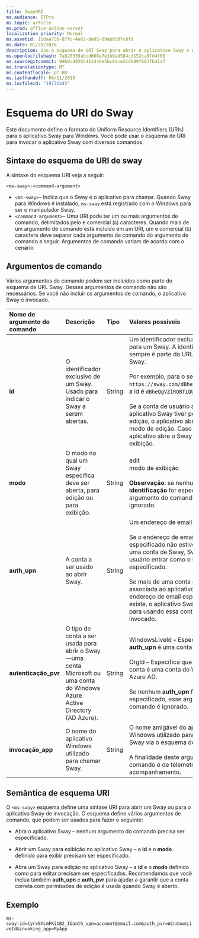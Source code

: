 ```yaml
---
title: SwayURI
ms.audience: ITPro
ms.topic: article
ms.prod: office-online-server
localization_priority: Normal
ms.assetid: 11daa75b-87fc-4e63-8e02-09ab9307c8f8
ms.date: 01/28/2016
description: Use o esquema de URI Sway para abrir o aplicativo Sway e exibir ou editar um Sway.
ms.openlocfilehash: 7a820339abcd666e7e1b9ad584cd152ca8fd4f68
ms.sourcegitcommit: 9d60cd82b5413446e5bc8ace2cd689f683fb41a7
ms.translationtype: MT
ms.contentlocale: pt-BR
ms.lasthandoff: 06/11/2018
ms.locfileid: "19771245"
---
```

# <a name="sway-uri-scheme"></a>Esquema do URI do Sway

Este documento define o formato do Uniform Resource Identifiers (URIs) para o aplicativo Sway para Windows. Você pode usar o esquema de URI para invocar o aplicativo Sway com diversos comandos.

## <a name="sway-uri-scheme-syntax"></a>Sintaxe do esquema de URI de sway

A sintaxe do esquema URI veja a seguir:

`<ms-sway>:<command-argument>`

- `<ms-sway>`&ndash; Indica que o Sway é o aplicativo para chamar. Quando Sway para Windows é instalado, `ms-sway` está registrado com o Windows para ser o manipulador Sway.
- `<command-argument>`&ndash; Uma URI pode ter um ou mais argumentos de comando, delimitados pelo e comercial (`&`) caracteres. Quando mais de um argumento de comando está incluído em um URI, um e comercial (`&`) caractere deve separar cada argumento de comando do argumento de comando a seguir. Argumentos de comando variam de acordo com o cenário. 

## <a name="command-arguments"></a>Argumentos de comando

Vários argumentos de comando podem ser incluídos como parte do esquema de URL Sway. Desses argumentos de comando não são necessários. Se você não incluir os argumentos de comando, o aplicativo Sway é invocado.

|Nome de argumento do comando|Descrição|Tipo|Valores possíveis|Necessário?|
|:-----|:-----|:-----|:-----|:-----|
|**id**|O identificador exclusivo de um Sway. Usado para indicar o Sway a serem abertas.|String|Um identificador exclusivo válido para um Sway. A identificação sempre é parte da URL para um Sway.<br/><br/>Por exemplo, para o seguinte Sway `https://sway.com/dBheQgVZ1RQBfiQU`, a id é `dBheQgVZ1RQBfiQU`.<br/><br/>Se a conta de usuário associada ao aplicativo Sway tiver permissões de edição, o aplicativo abre o Sway no modo de edição. Caso contrário, o aplicativo abre o Sway no modo de exibição.|Não|
|**modo**|O modo no qual um Sway específica deve ser aberta, para edição ou para exibição.|String|edit<br/>modo de exibição<br/><br/>**Observação**: se nenhuma **identificação** for especificado, esse argumento do comando será ignorado.|Não|
|**auth_upn**|A conta a ser usado ao abrir Sway.|String|Um endereço de email válido.<br/><br/>Se o endereço de email especificado não estiver associado uma conta de Sway, Sway pede ao usuário entrar como o usuário especificado.<br/><br/>Se mais de uma conta está associada ao aplicativo Sway e o endereço de email especificado existe, o aplicativo Sway alterna para usando essa conta quando invocado.|Não|
|**autenticação\_pvr**|O tipo de conta a ser usada para abrir o Sway&mdash;uma conta Microsoft ou uma conta do Windows Azure Active Directory (AD Azure).|String|WindowsLiveId – Especifica que o **auth\_upn** é uma conta da Microsoft.<br/><br/>OrgId – Especifica que o **auth\_upn** conta é uma conta do Windows Azure AD.<br/><br/>Se nenhum **auth\_upn** for especificado, esse argumento do comando é ignorado.|Não|
|**invocação\_app**|O nome do aplicativo Windows utilizado para chamar Sway.|String|O nome amigável do aplicativo Windows utilizado para chamar Sway via o esquema de URL Sway.<br/><br/>A finalidade deste argumento do comando é de telemetria e acompanhamento.|Não|

## <a name="uri-scheme-semantics"></a>Semântica de esquema URI

O `<ms-sway>` esquema define uma sintaxe URI para abrir um Sway ou para o aplicativo Sway de invocação. O esquema define vários argumentos de comando, que podem ser usados para fazer o seguinte: 

- Abra o aplicativo Sway &ndash; nenhum argumento do comando precisa ser especificado. 

- Abrir um Sway para exibição no aplicativo Sway &ndash; a **id** e o **modo** definido para exibir precisam ser especificado. 

- Abra um Sway para edição no aplicativo Sway &ndash; a **id** e o **modo** definido como para editar precisam ser especificados. Recomendamos que você inclua também **auth\_upn** e **auth\_pvr** para ajudar a garantir que a conta correta com permissões de edição é usada quando Sway é aberto.  

## <a name="example"></a>Exemplo

`ms-sway:id=CyrvEYLmFKi1B2_I&auth_upn=account@email.com&auth_pvr=WindowsLiveId&invoking_app=MyApp` 


